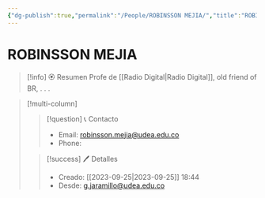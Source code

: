 ```yaml
---
{"dg-publish":true,"permalink":"/People/ROBINSSON MEJIA/","title":"ROBINSSON MEJIA","updated":"2023-12-30T18:06:34.863-05:00"}
---
```



# ROBINSSON MEJIA

> [!info] 🏵️ Resumen
> Profe de [[Radio Digital\|Radio Digital]], old friend of BR,
> .
> .
> .

> [!multi-column]
> 
> > [!question] 📞 Contacto
> > - Email: robinsson.mejia@udea.edu.co 
> > - Phone:  
> 
> > [!success] 🖊️ Detalles
> > - Creado: [[2023-09-25\|2023-09-25]] 18:44
> > - Desde: g.jaramillo@udea.edu.co  
